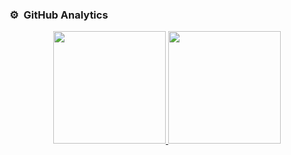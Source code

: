 ### ⚙️ &nbsp;GitHub Analytics

<p align="center">
<a href="https://github.com/Lilpank">
  <img height="180em" src="https://github-readme-stats-eight-theta.vercel.app/api?username=Lilpank&show_icons=true&theme=algolia&include_all_commits=true&count_private=true"/>
  <img height="180em" src="https://github-readme-stats-eight-theta.vercel.app/api/top-langs/?username=Lilpank&layout=compact&langs_count=8&theme=algolia"/>
</a>
</p>
